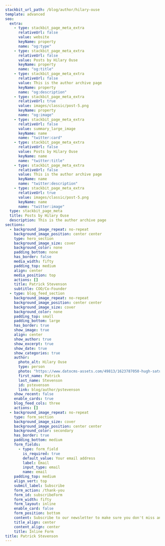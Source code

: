 ```yaml
---
stackbit_url_path: /blog/author/hilary-ouse
template: advanced
seo:
  extra:
    - type: stackbit_page_meta_extra
      relativeUrl: false
      value: website
      keyName: property
      name: "og:type"
    - type: stackbit_page_meta_extra
      relativeUrl: false
      value: Posts by Hilary Ouse
      keyName: property
      name: "og:title"
    - type: stackbit_page_meta_extra
      relativeUrl: false
      value: This is the author archive page
      keyName: property
      name: "og:description"
    - type: stackbit_page_meta_extra
      relativeUrl: true
      value: images/classic/post-5.png
      keyName: property
      name: "og:image"
    - type: stackbit_page_meta_extra
      relativeUrl: false
      value: summary_large_image
      keyName: name
      name: "twitter:card"
    - type: stackbit_page_meta_extra
      relativeUrl: false
      value: Posts by Hilary Ouse
      keyName: name
      name: "twitter:title"
    - type: stackbit_page_meta_extra
      relativeUrl: false
      value: This is the author archive page
      keyName: name
      name: "twitter:description"
    - type: stackbit_page_meta_extra
      relativeUrl: true
      value: images/classic/post-5.png
      keyName: name
      name: "twitter:image"
  type: stackbit_page_meta
  title: Posts by Hilary Ouse
  description: This is the author archive page
sections:
  - background_image_repeat: no-repeat
    background_image_position: center center
    type: hero_section
    background_image_size: cover
    background_color: none
    padding_bottom: none
    has_border: false
    media_width: fifty
    padding_top: medium
    align: center
    media_position: top
    actions: []
    title: Patrick Stevenson
    subtitle: COO/Co-Founder
  - type: blog_feed_section
    background_image_repeat: no-repeat
    background_image_position: center center
    background_image_size: cover
    background_color: none
    padding_top: small
    padding_bottom: large
    has_border: true
    show_image: true
    align: center
    show_author: true
    show_excerpt: true
    show_date: true
    show_categories: true
    author:
      photo_alt: Hilary Ouse
      type: person
      photo: "https://www.datocms-assets.com/49813/1623787050-hugh-saturation.jpg"
      first_name: Patrick
      last_name: Stevenson
      id: pstevenson
      link: blog/author/pstevenson
    show_recent: false
    enable_cards: true
    blog_feed_cols: three
    actions: []
  - background_image_repeat: no-repeat
    type: form_section
    background_image_size: cover
    background_image_position: center center
    background_color: secondary
    has_border: true
    padding_bottom: medium
    form_fields:
      - type: form_field
        is_required: true
        default_value: Your email address
        label: Email
        input_type: email
        name: email
    padding_top: medium
    align_vert: top
    submit_label: Subscribe
    form_action: /thank-you
    form_id: subscribeForm
    form_width: fifty
    form_layout: inline
    enable_card: false
    form_position: bottom
    content: Subscribe to our newsletter to make sure you don't miss anything.
    title_align: center
    content_align: center
    title: Inline Form
title: Patrick Stevenson
---
```

